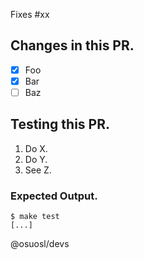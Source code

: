 <!--
  This is a guideline for what a PR should look like.
  Feel free to modify it to fit your specific needs.

  Please list the issue this fixes in the PR
-->
Fixes #xx

## Changes in this PR.
<!--
  Please include a list of all things this PR will accomplish
  Use the checkbox syntax to show what is done and what is yet to be completed.
  This gives context to the diff.
-->

- [X] Foo
- [X] Bar
- [ ] Baz

## Testing this PR.
<!--
  Please include a list of explicit instructions for testing this PR.
  If the instructions are 'run `make test`' say that,
  If they are more complicated be thorough.
-->

1. Do X.
2. Do Y.
3. See Z.

### Expected Output.
<!--
  Please insert either a description of what should happen when testing
  your PR or a code-block with terminal output.
-->

```
$ make test
[...]
```

@osuosl/devs
